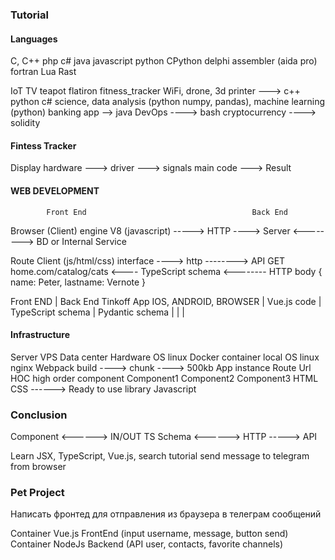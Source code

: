 ### Tutorial

#### Languages
C, C++ php c# java javascript python CPython
delphi assembler (aida pro) fortran Lua Rast

[//]: # (Dynamic compilation and static compilation)
[//]: # (java virtual machine ----> java.j)
[//]: # (c++ ---- compilator ----> .h)

IoT TV teapot flatiron fitness_tracker WiFi, drone, 3d printer ---> c++ python c#
science, data analysis (python numpy, pandas), machine learning (python)
banking app --> java
DevOps ----> bash
cryptocurrency ----> solidity

#### Fintess Tracker
Display hardware ---> driver ---> signals main code ---> Result

#### WEB DEVELOPMENT

            Front End                                     Back End
Browser (Client) engine V8 (javascript) -----> HTTP ----> Server <--------> BD or Internal Service


Route Client (js/html/css) interface ----> http --------> API
    GET home.com/catalog/cats       <---- TypeScript schema  <-------- HTTP body {
                                                                                name: Peter,
                                                                                lastname: Vernote
                                                                             }

Front END               |   Back End Tinkoff App
IOS, ANDROID, BROWSER   |
Vue.js code             |
TypeScript schema       |   Pydantic schema 
                        |
                        |
                        |

#### Infrastructure
Server VPS Data center Hardware
    OS linux
        Docker container
            local OS linux
                nginx
                    Webpack build ----> chunk ----> 500kb
                        App instance
                            Route Url
                            HOC high order component
                                Component1
                                Component2
                                Component3
                                    HTML
                                    CSS       ------> Ready to use library
                                    Javascript


### Conclusion
Component <------> IN/OUT TS Schema <------> HTTP -----> API

Learn JSX, TypeScript, Vue.js, search tutorial send message to telegram from browser


### Pet Project
Написать фронтед для отправления из браузера в телеграм сообщений

Container Vue.js FrontEnd (input username, message, button send)
Container NodeJs Backend (API user, contacts, favorite channels)
